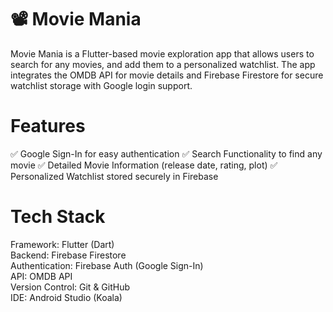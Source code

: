 # 📽️ Movie Mania

Movie Mania is a Flutter-based movie exploration app that allows users to search for any movies, and add them to a personalized watchlist. The app integrates the OMDB API for movie details and Firebase Firestore for secure watchlist storage with Google login support.

# Features

✅ Google Sign-In for easy authentication
✅ Search Functionality to find any movie
✅ Detailed Movie Information (release date, rating, plot)
✅ Personalized Watchlist stored securely in Firebase

# Tech Stack

Framework: Flutter (Dart) <br>
Backend: Firebase Firestore <br>
Authentication: Firebase Auth (Google Sign-In) <br>
API: OMDB API <br>
Version Control: Git & GitHub <br>
IDE: Android Studio (Koala) <br>
